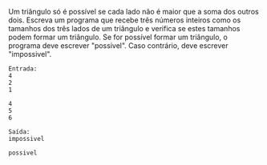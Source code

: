 Um triângulo só é possível se cada lado não é maior que a soma dos outros dois.
Escreva um programa que recebe três números inteiros como os tamanhos dos três lados de um triângulo e verifica se estes tamanhos podem formar um triângulo. Se for possível formar um triângulo, o programa deve escrever "possivel". Caso contrário, deve escrever "impossivel".

```
Entrada:
4
2
1

4
5
6
```

```
Saída:
impossivel

possivel
```